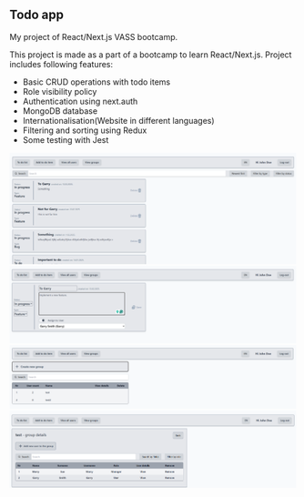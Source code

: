 ## Todo app
<!-- 
User credentials-
username: j1
password: 1
-->

My project of React/Next.js VASS bootcamp.

This project is made as a part of a bootcamp to learn React/Next.js.
Project includes following features:
- Basic CRUD operations with todo items
- Role visibility policy
- Authentication using next.auth
- MongoDB database
- Internationalisation(Website in different languages)
- Filtering and sorting using Redux
- Some testing with Jest

![screenshot](https://github.com/Sefanovskis-Artjoms/vass_bootcamp/blob/main/readme-imgs/1.png)
![screenshot](https://github.com/Sefanovskis-Artjoms/vass_bootcamp/blob/main/readme-imgs/2.png)
![screenshot](https://github.com/Sefanovskis-Artjoms/vass_bootcamp/blob/main/readme-imgs/3.png)
![screenshot](https://github.com/Sefanovskis-Artjoms/vass_bootcamp/blob/main/readme-imgs/4.png)

